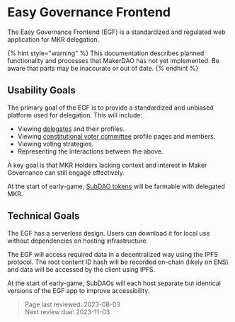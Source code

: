 # Easy Governance Frontend

The Easy Governance Frontend (EGF) is a standardized and regulated web application for MKR delegation.

{% hint style="warning" %}
This documentation describes planned functionality and processes that MakerDAO has not yet implemented. Be aware that parts may be inaccurate or out of date.
{% endhint %}

## Usability Goals

The primary goal of the EGF is to provide a standardized and unbiased platform used for delegation. This will include:
* Viewing [delegates](delegates.md) and their profiles.
* Viewing [constitutional voter committee](avc.md) profile pages and members.
* Viewing voting strategies.
* Representing the interactions between the above.

A key goal is that MKR Holders lacking context and interest in Maker Governance can still engage effectively.

At the start of early-game, [SubDAO tokens](../tokenomics/subdao-tokenomics.md) will be farmable with delegated MKR.

## Technical Goals

The EGF has a serverless design. Users can download it for local use without dependencies on hosting infrastructure.

The EGF will access required data in a decentralized way using the IPFS protocol. The root content ID hash will be recorded on-chain (likely on ENS) and data will be accessed by the client using IPFS.

At the start of early-game, SubDAOs will each host separate but identical versions of the EGF app to improve accessibility.

>Page last reviewed: 2023-08-03    
>Next review due: 2023-11-03    
